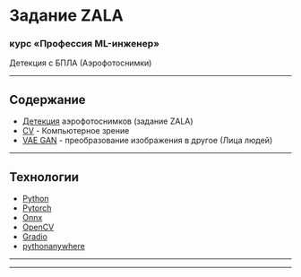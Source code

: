 # Задание ZALA

###  курс «Профессия ML-инженер»   
Детекция с БПЛА (Аэрофотоснимки)  


-----------------------------------------

## Содержание  

- [Детекция](https://github.com/MALeyman/devsTraining/tree/main/zala_task) аэрофотоснимков (задание ZALA)
- [CV](https://github.com/MALeyman/devsTraining/tree/main/CV) - Компьютерное зрение
- [VAE GAN](https://github.com/MALeyman/devsTraining/blob/main/CV/vae_gan.ipynb) - преобразование изображения в другое (Лица людей)

------------------------  

## Технологии  
- [Python](https://www.python.org/)  
- [Pytorch](https://pytorch.org/)
- [Onnx](https://onnx.ai/)
- [OpenCV](https://opencv.org/)
- [Gradio](https://www.gradio.app/)  
- [pythonanywhere](https://www.pythonanywhere.com/)
-------------------------------------------




-----------------------------  









